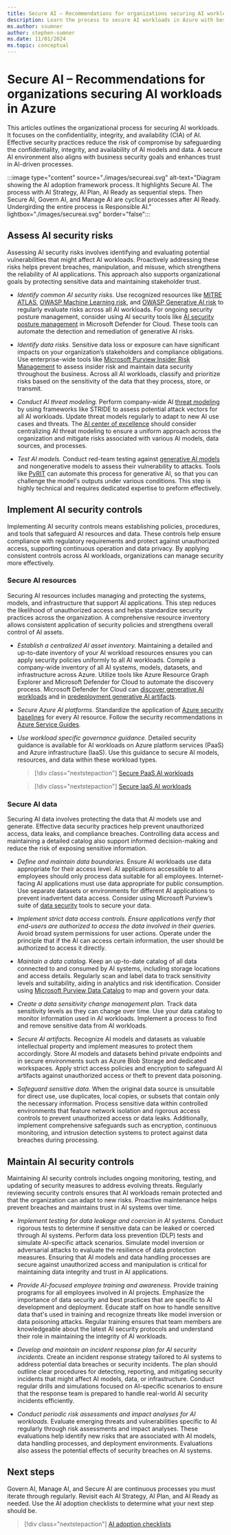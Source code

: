 ```yaml
---
title: Secure AI – Recommendations for organizations securing AI workloads in Azure
description: Learn the process to secure AI workloads in Azure with best practices and recommendations.
ms.author: ssumner
author: stephen-sumner
ms.date: 11/01/2024
ms.topic: conceptual
---
```


# Secure AI – Recommendations for organizations securing AI workloads in Azure

This articles outlines the organizational process for securing AI workloads. It focuses on the confidentiality, integrity, and availability (CIA) of AI. Effective security practices reduce the risk of compromise by safeguarding the confidentiality, integrity, and availability of AI models and data. A secure AI environment also aligns with business security goals and enhances trust in AI-driven processes.

:::image type="content" source="./images/secureai.svg" alt-text="Diagram showing the AI adoption framework process. It highlights Secure AI. The process with AI Strategy, AI Plan, AI Ready as sequential steps. Then Secure AI, Govern AI, and Manage AI are cyclical processes after AI Ready. Undergirding the entire process is Responsible AI." lightbox="./images/secureai.svg" border="false":::

## Assess AI security risks

Assessing AI security risks involves identifying and evaluating potential vulnerabilities that might affect AI workloads. Proactively addressing these risks helps prevent breaches, manipulation, and misuse, which strengthens the reliability of AI applications. This approach also supports organizational goals by protecting sensitive data and maintaining stakeholder trust.

- *Identify common AI security risks.* Use recognized resources like [MITRE ATLAS](https://atlas.mitre.org/), [OWASP Machine Learning risk](https://mltop10.info/), and [OWASP Generative AI risk](https://genai.owasp.org/) to regularly evaluate risks across all AI workloads. For ongoing security posture management, consider using AI security tools like [AI security posture management](/azure/defender-for-cloud/ai-security-posture) in Microsoft Defender for Cloud. These tools can automate the detection and remediation of generative AI risks.

- *Identify data risks.* Sensitive data loss or exposure can have significant impacts on your organization’s stakeholders and compliance obligations. Use enterprise-wide tools like [Microsoft Purview Insider Risk Management](/purview/insider-risk-management) to assess insider risk and maintain data security throughout the business. Across all AI workloads, classify and prioritize risks based on the sensitivity of the data that they process, store, or transmit.

- *Conduct AI threat modeling.* Perform company-wide AI [threat modeling](https://www.microsoft.com/securityengineering/sdl/threatmodeling) by using frameworks like STRIDE to assess potential attack vectors for all AI workloads. Update threat models regularly to adapt to new AI use cases and threats. The [AI center of excellence](./center-of-excellence.md) should consider centralizing AI threat modeling to ensure a uniform approach across the organization and mitigate risks associated with various AI models, data sources, and processes.

- *Test AI models.* Conduct red-team testing against [generative AI models](/azure/ai-services/openai/concepts/red-teaming) and nongenerative models to assess their vulnerability to attacks. Tools like [PyRIT](https://github.com/Azure/PyRIT/tree/main#python-risk-identification-tool-for-generative-ai-pyrit) can automate this process for generative AI, so that you can challenge the model's outputs under various conditions. This step is highly technical and requires dedicated expertise to preform effectively.

## Implement AI security controls

Implementing AI security controls means establishing policies, procedures, and tools that safeguard AI resources and data. These controls help ensure compliance with regulatory requirements and protect against unauthorized access, supporting continuous operation and data privacy. By applying consistent controls across AI workloads, organizations can manage security more effectively.

### Secure AI resources

Securing AI resources includes managing and protecting the systems, models, and infrastructure that support AI applications. This step reduces the likelihood of unauthorized access and helps standardize security practices across the organization. A comprehensive resource inventory allows consistent application of security policies and strengthens overall control of AI assets.

- *Establish a centralized AI asset inventory.* Maintaining a detailed and up-to-date inventory of your AI workload resources ensures you can apply security policies uniformly to all AI workloads. Compile a company-wide inventory of all AI systems, models, datasets, and infrastructure across Azure. Utilize tools like Azure Resource Graph Explorer and Microsoft Defender for Cloud to automate the discovery process. Microsoft Defender for Cloud can [discover generative AI workloads](/azure/defender-for-cloud/identify-ai-workload-model) and in [predeployment generative AI artifacts](/azure/defender-for-cloud/explore-ai-risk).

- *Secure Azure AI platforms.* Standardize the application of [Azure security baselines](/security/benchmark/azure/security-baselines-overview) for every AI resource. Follow the security recommendations in [Azure Service Guides](/azure/well-architected/service-guides/?product=popular).

- *Use workload specific governance guidance.* Detailed security guidance is available for AI workloads on Azure platform services (PaaS) and Azure infrastructure (IaaS). Use this guidance to secure AI models, resources, and data within these workload types.

    > [!div class="nextstepaction"]
    > [Secure PaaS AI workloads](./platform/security.md)
    
    > [!div class="nextstepaction"]
    > [Secure IaaS AI workloads](./infrastructure/security.md)

### Secure AI data

Securing AI data involves protecting the data that AI models use and generate. Effective data security practices help prevent unauthorized access, data leaks, and compliance breaches. Controlling data access and maintaining a detailed catalog also support informed decision-making and reduce the risk of exposing sensitive information.

- *Define and maintain data boundaries.* Ensure AI workloads use data appropriate for their access level. AI applications accessible to all employees should only process data suitable for all employees. Internet-facing AI applications must use data appropriate for public consumption. Use separate datasets or environments for different AI applications to prevent inadvertent data access. Consider using Microsoft Purview’s suite of [data security](/purview/purview-security) tools to secure your data.

- *Implement strict data access controls. Ensure applications verify that end-users are authorized to access the data involved in their queries.* Avoid broad system permissions for user actions. Operate under the principle that if the AI can access certain information, the user should be authorized to access it directly.

- *Maintain a data catalog.* Keep an up-to-date catalog of all data connected to and consumed by AI systems, including storage locations and access details. Regularly scan and label data to track sensitivity levels and suitability, aiding in analytics and risk identification. Consider using [Microsoft Purview Data Catalog](/purview/purview-security) to map and govern your data.

- *Create a data sensitivity change management plan.* Track data sensitivity levels as they can change over time. Use your data catalog to monitor information used in AI workloads. Implement a process to find and remove sensitive data from AI workloads.

- *Secure AI artifacts.* Recognize AI models and datasets as valuable intellectual property and implement measures to protect them accordingly. Store AI models and datasets behind private endpoints and in secure environments such as Azure Blob Storage and dedicated workspaces. Apply strict access policies and encryption to safeguard AI artifacts against unauthorized access or theft to prevent data poisoning.

- *Safeguard sensitive data.* When the original data source is unsuitable for direct use, use duplicates, local copies, or subsets that contain only the necessary information. Process sensitive data within controlled environments that feature network isolation and rigorous access controls to prevent unauthorized access or data leaks. Additionally, implement comprehensive safeguards such as encryption, continuous monitoring, and intrusion detection systems to protect against data breaches during processing.

## Maintain AI security controls

Maintaining AI security controls includes ongoing monitoring, testing, and updating of security measures to address evolving threats. Regularly reviewing security controls ensures that AI workloads remain protected and that the organization can adapt to new risks. Proactive maintenance helps prevent breaches and maintains trust in AI systems over time.

- *Implement testing for data leakage and coercion in AI systems*. Conduct rigorous tests to determine if sensitive data can be leaked or coerced through AI systems. Perform data loss prevention (DLP) tests and simulate AI-specific attack scenarios. Simulate model inversion or adversarial attacks to evaluate the resilience of data protection measures. Ensuring that AI models and data handling processes are secure against unauthorized access and manipulation is critical for maintaining data integrity and trust in AI applications.

- *Provide AI-focused employee training and awareness.* Provide training programs for all employees involved in AI projects. Emphasize the importance of data security and best practices that are specific to AI development and deployment. Educate staff on how to handle sensitive data that's used in training and recognize threats like model inversion or data poisoning attacks. Regular training ensures that team members are knowledgeable about the latest AI security protocols and understand their role in maintaining the integrity of AI workloads.

- *Develop and maintain an incident response plan for AI security incidents.* Create an incident response strategy tailored to AI systems to address potential data breaches or security incidents. The plan should outline clear procedures for detecting, reporting, and mitigating security incidents that might affect AI models, data, or infrastructure. Conduct regular drills and simulations focused on AI-specific scenarios to ensure that the response team is prepared to handle real-world AI security incidents efficiently.

- *Conduct periodic risk assessments and impact analyses for AI workloads.* Evaluate emerging threats and vulnerabilities specific to AI regularly through risk assessments and impact analyses. These evaluations help identify new risks that are associated with AI models, data handling processes, and deployment environments. Evaluations also assess the potential effects of security breaches on AI systems.

## Next steps

Govern AI, Manage AI, and Secure AI are continuous processes you must iterate through regularly. Revisit each AI Strategy, AI Plan, and AI Ready as needed. Use the AI adoption checklists to determine what your next step should be.

> [!div class="nextstepaction"]
> [AI adoption checklists](index.md#ai-adoption-checklists)
